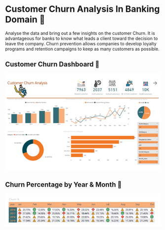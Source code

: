 <h1>Customer Churn Analysis In Banking Domain 🏦</h1>
<p1>Analyse the data and bring out a few insights on the customer Churn.
It is advantageous for banks to know what leads a client toward the decision to leave the company.
Churn prevention allows companies to develop loyalty programs and retention campaigns to keep as many customers as possible.</p1>
<h2>Customer Churn Dashboard 🧐</h2>
<img src="Bank.PNG">

<h2>Churn Percentage by Year & Month 📌</h2>
<img src="Churn%.PNG">

 
